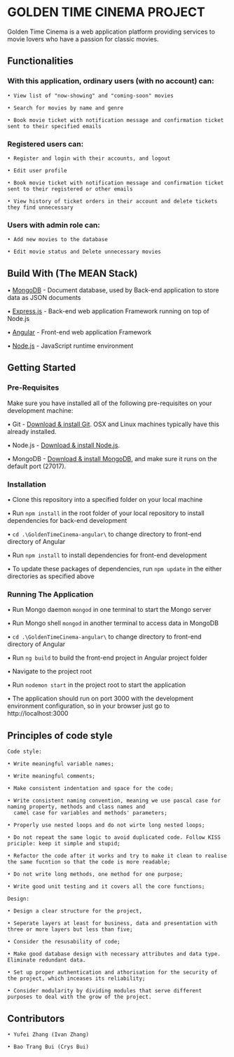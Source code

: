 # GOLDEN TIME CINEMA PROJECT

Golden Time Cinema is a web application platform providing services to movie lovers who have a passion for classic movies.

## Functionalities

### With this application, ordinary users (with no account) can:

    • View list of "now-showing" and "coming-soon" movies

    • Search for movies by name and genre

    • Book movie ticket with notification message and confirmation ticket sent to their specified emails

### Registered users can:

    • Register and login with their accounts, and logout

    • Edit user profile

    • Book movie ticket with notification message and confirmation ticket sent to their registered or other emails

    • View history of ticket orders in their account and delete tickets they find unnecessary

### Users with admin role can:

    • Add new movies to the database

    • Edit movie status and Delete unnecessary movies

## Build With (The MEAN Stack)

• [MongoDB](https://www.mongodb.com/) - Document database, used by Back-end application to store data as JSON documents

• [Express.js](https://expressjs.com/) - Back-end web application Framework running on top of Node.js

• [Angular](https://angular.io/) - Front-end web application Framework

• [Node.js](https://nodejs.org/en/) - JavaScript runtime environment

## Getting Started

### Pre-Requisites

Make sure you have installed all of the following pre-requisites on your development machine:

• Git - [Download & install Git](https://git-scm.com/downloads). OSX and Linux machines typically have this already installed.

• Node.js - [Download & install Node.js](https://nodejs.org/en/download/).

• MongoDB - [Download & install MongoDB](https://www.mongodb.com/download-center?initial=true), and make sure it runs on the default port (27017).

### Installation

• Clone this repository into a specified folder on your local machine

• Run `npm install` in the root folder of your local repository to install dependencies for back-end development

• `cd .\GoldenTimeCinema-angular\` to change directory to front-end directory of Angular

• Run `npm install` to install dependencies for front-end development

• To update these packages of dependencies, run `npm update` in the either directories as specified above

### Running The Application

• Run Mongo daemon `mongod` in one terminal to start the Mongo server

• Run Mongo shell `mongod` in another terminal to access data in MongoDB

• `cd .\GoldenTimeCinema-angular\` to change directory to front-end directory of Angular

• Run `ng build` to build the front-end project in Angular project folder

• Navigate to the project root

• Run `nodemon start` in the project root to start the application

• The application should run on port 3000 with the development environment configuration, so in your browser just go to http://localhost:3000

## Principles of code style

    Code style:

    • Write meaningful variable names;

    • Write meaningful comments;

    • Make consistent indentation and space for the code;

    • Write consistent naming convention, meaning we use pascal case for naming property, methods and class names and
      camel case for variables and methods' parameters;

    • Properly use nested loops and do not wirte long nested loops;

    • Do not repeat the same logic to avoid duplicated code. Follow KISS priciple: keep it simple and stupid;

    • Refactor the code after it works and try to make it clean to realise the same fucntion so that the code is more readable;

    • Do not write long methods, one method for one purpose;

    • Write good unit testing and it covers all the core functions;

    Design:

    • Design a clear structure for the project,

    • Seperate layers at least for business, data and presentation with three or more layers but less than five;

    • Consider the resusability of code;

    • Make good database design with necessary attributes and data type. Eliminate redundant data.

    • Set up proper authentication and athorisation for the security of the project, which inceases its reliability;

    • Consider modularity by dividing modules that serve different purposes to deal with the grow of the project.

## Contributors

    • Yufei Zhang (Ivan Zhang)

    • Bao Trang Bui (Crys Bui)
